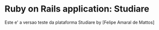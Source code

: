 # Ruby on Rails application: Studiare

Este e' a versao teste da plataforma Studiare 
by [Felipe Amaral de Mattos]  